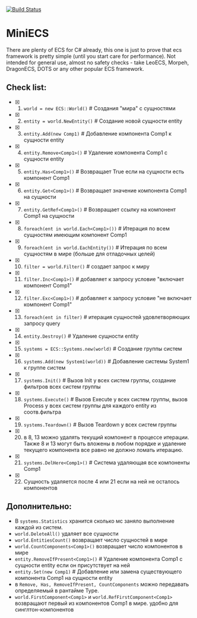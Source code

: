 <a href="https://github.com/konovod/miniecs/actions/workflows/ci.yml">
      <img src="https://github.com/konovod/miniecs/actions/workflows/ci.yml/badge.svg" alt="Build Status">
</a>

# MiniECS

There are plenty of ECS for C# already, this one is just to prove that ecs framework is pretty simple (until you start care for performance).
Not intended for general use, almost no safety checks - take LeoECS, Morpeh, DragonECS, DOTS or any other popular ECS framework.

## Check list:

- [x] 1. `world = new ECS::World()` # Создания "мира" с сущностями
- [x] 2. `entity = world.NewEntity()` # Создание новой сущности entity
- [x] 3. `entity.Add(new Comp1)` # Добавление компонента Comp1 к сущности entity
- [x] 4. `entity.Remove<Comp1>()` # Удаление компонента Comp1 с сущности entity
- [x] 5. `entity.Has<Comp1>()` # Возвращает True если на сущности есть компонент Comp1
- [x] 6. `entity.Get<Comp1>()` # Возвращает значение компонента Comp1 на сущности 
- [x] 7. `entity.GetRef<Comp1>()` # Возвращает ссылку на компонент Comp1 на сущности 
- [x] 8. `foreach(ent in world.Each<Comp1>())` # Итерация по всем сущностям имеющим компонент Comp1
- [x] 9. `foreach(ent in world.EachEntity())` # Итерация по всем сущностям в мире (больше для отладочных целей)
- [x] 10. `filter = world.Filter()` # создает запрос к миру
- [x] 11. `filter.Inc<Comp1>()` # добавляет к запросу условие "включает компонент Comp1"
- [x] 12. `filter.Exc<Comp1>()` # добавляет к запросу условие "не включает компонент Comp1"
- [x] 13. `foreach(ent in filter)` # итерация сущностей удовлетворяющих запросу query
- [x] 14. `entity.Destroy()` # Удаление сущности entity
- [x] 15. `systems = ECS::Systems.new(world)` # Создание группы систем
- [x] 16. `systems.Add(new System1(world))`  # Добавление системы System1 к группе систем
- [x] 17. `systems.Init()` # Вызов Init у всех систем группы, создание фильтров всех систем группы
- [x] 18. `systems.Execute()` # Вызов Execute у всех систем группы, вызов Process у всех систем группы для каждого entity из соотв.фильтра
- [x] 19. `systems.Teardown()` # Вызов Teardown у всех систем группы
- [x] 20. в 8, 13 можно удалять текущий компонент в процессе итерации. Также 8 и 13 могут быть вложены в любом порядке и удаление текущего компонента все равно не должно ломать итерацию.
- [x] 21. `systems.DelHere<Comp1>()` # Система удаляющая все компоненты Comp1
- [x] 22. Сущность удаляется после 4 или 21 если на ней не осталось компонентов

## Дополнительно:
 - В `systems.Statistics` хранится сколько мс заняло выполнение каждой из систем.
 - `world.DeleteAll()` удаляет все сущности
 - `world.EntitiesCount()` возвращает число сущностей в мире
 - `world.CountComponents<Comp1>()` возвращает число компонентов в мире
 - `entity.RemoveIfPresent<Comp1>()` # Удаление компонента Comp1 с сущности entity если он присутствует на ней
 - `entity.Set(new Comp1)` # Добавление или замена существующего компонента Comp1 на сущности entity
 - в `Remove, Has, RemoveIfPresent, CountComponents` можно передавать определяемый в рантайме Type.
 - `world.FirstComponent<Comp1>` и `world.RefFirstComponent<Comp1>` возвращают первый из компонентов Comp1 в мире. удобно для синглтон-компонентов